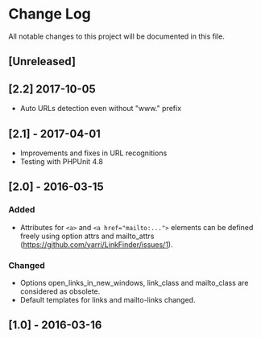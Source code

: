 # Change Log
All notable changes to this project will be documented in this file.

## [Unreleased]

## [2.2] 2017-10-05
- Auto URLs detection even without "www." prefix

## [2.1] - 2017-04-01
- Improvements and fixes in URL recognitions
- Testing with PHPUnit 4.8

## [2.0] - 2016-03-15
### Added
- Attributes for ```<a>``` and ```<a href="mailto:...">``` elements can be defined freely using option attrs and mailto_attrs (https://github.com/yarri/LinkFinder/issues/1).

### Changed
- Options open_links_in_new_windows, link_class and mailto_class are considered as obsolete.
- Default templates for links and mailto-links changed.

## [1.0] - 2016-03-16
